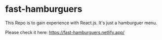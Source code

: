 # fast-hamburguers

This Repo is to gain experience with React.js. It's just a hamburguer menu.

Please check it here:
https://fast-hamburguers.netlify.app/
